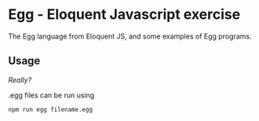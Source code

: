 # Egg - Eloquent Javascript exercise

The Egg language from Eloquent JS, and some examples of Egg programs.

## Usage

*Really?*

.egg files can be run using

```bash
npm run egg filename.egg
```
